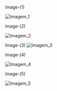 Image-(1)

![Imagem_1](https://github.com/TassianaMilka/Html-and-Css-Projects/assets/114196099/12155b62-108f-42a2-a91e-b516260a9a25)

Image-(2)

![Imagem_2](https://github.com/TassianaMilka/Html-and-Css-Projects/assets/114196099/a28f997d-ee8f-4465-9a99-6f8337b72bd6)

Image-(3)
![Imagem_3](https://github.com/TassianaMilka/Html-and-Css-Projects/assets/114196099/6057a637-2f0f-4803-9001-5ca7cd35ecce)

Image-(4)

![Imagem_4](https://github.com/TassianaMilka/Html-and-Css-Projects/assets/114196099/87086261-2a08-4d23-84e7-dc21e51e756a)

Image-(5)

![Imagem_5](https://github.com/TassianaMilka/Html-and-Css-Projects/assets/114196099/2b057b5b-03d6-4c3b-adf3-c5c52345baa2)
